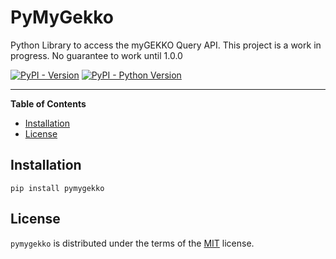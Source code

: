 # PyMyGekko

Python Library to access the myGEKKO Query API. This project is a work in progress. No guarantee to work until 1.0.0

[![PyPI - Version](https://img.shields.io/pypi/v/pymygekko.svg)](https://pypi.org/project/pymygekko)
[![PyPI - Python Version](https://img.shields.io/pypi/pyversions/pymygekko.svg)](https://pypi.org/project/pymygekko)

-----

**Table of Contents**

- [Installation](#installation)
- [License](#license)

## Installation

```console
pip install pymygekko
```

## License

`pymygekko` is distributed under the terms of the [MIT](https://spdx.org/licenses/MIT.html) license.
